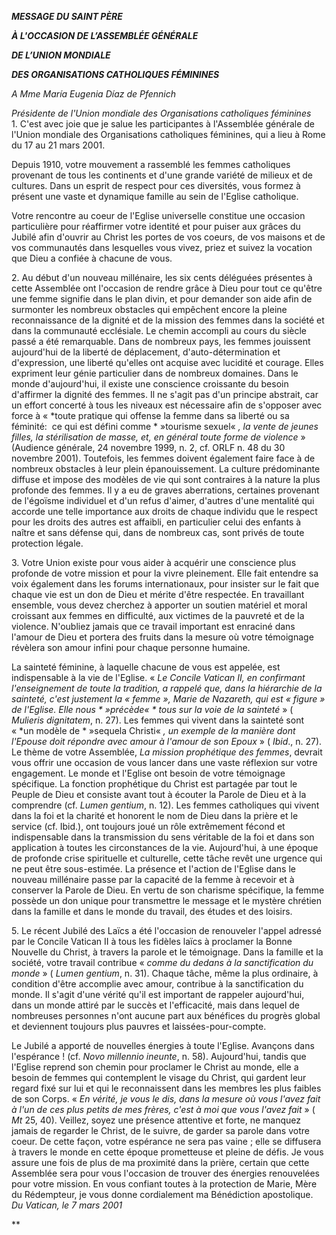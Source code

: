 ***MESSAGE DU SAINT PÈRE***

***À L'OCCASION DE L’ASSEMBLÉE GÉNÉRALE***

***DE L’UNION MONDIALE***

***DES ORGANISATIONS CATHOLIQUES FÉMININES***

*A Mme María Eugenia Díaz de Pfennich*

*Présidente de l'Union mondiale des Organisations catholiques féminines* 1. C'est avec joie que je salue les participantes à l'Assemblée générale de l'Union mondiale des Organisations catholiques féminines, qui a lieu à Rome du 17 au 21 mars 2001.

Depuis 1910, votre mouvement a rassemblé les femmes catholiques provenant de tous les continents et d'une grande variété de milieux et de cultures. Dans un esprit de respect pour ces diversités, vous formez à présent une vaste et dynamique famille au sein de l'Eglise catholique.

Votre rencontre au coeur de l'Eglise universelle constitue une occasion particulière pour réaffirmer votre identité et pour puiser aux grâces du Jubilé afin d'ouvrir au Christ les portes de vos coeurs, de vos maisons et de vos communautés dans lesquelles vous vivez, priez et suivez la vocation que Dieu a confiée à chacune de vous.

2. Au début d'un nouveau millénaire, les six cents déléguées présentes à cette Assemblée ont l'occasion de rendre grâce à Dieu pour tout ce qu'être une femme signifie dans le plan divin, et pour demander son aide afin de surmonter les nombreux obstacles qui empêchent encore la pleine reconnaissance de la dignité et de la mission des femmes dans la société et dans la communauté ecclésiale. Le chemin accompli au cours du siècle passé a été remarquable. Dans de nombreux pays, les femmes jouissent aujourd'hui de la liberté de déplacement, d'auto-détermination et d'expression, une liberté qu'elles ont acquise avec lucidité et courage. Elles expriment leur génie particulier dans de nombreux domaines. Dans le monde d'aujourd'hui, il existe une conscience croissante du besoin d'affirmer la dignité des femmes. Il ne s'agit pas d'un principe abstrait, car un effort concerté à tous les niveaux est nécessaire afin de s'opposer avec force à « *toute pratique qui offense la femme dans sa liberté ou sa féminité:  ce qui est défini comme * »tourisme sexuel« *, la vente de jeunes filles, la stérilisation de masse, et, en général toute forme de violence* » (Audience générale, 24 novembre 1999, n. 2, cf. ORLF n. 48 du 30 novembre 2001). Toutefois, les femmes doivent également faire face à de nombreux obstacles à leur plein épanouissement. La culture prédominante diffuse et impose des modèles de vie qui sont contraires à la nature la plus profonde des femmes. Il y a eu de graves aberrations, certaines provenant de l'égoïsme individuel et d'un refus d'aimer, d'autres d'une mentalité qui accorde une telle importance aux droits de chaque individu que le respect pour les droits des autres est affaibli, en particulier celui des enfants à naître et sans défense qui, dans de nombreux cas, sont privés de toute protection légale.

3. Votre Union existe pour vous aider à acquérir une conscience plus profonde de votre mission et pour la vivre pleinement. Elle fait entendre sa voix également dans les forums internationaux, pour insister sur le fait que chaque vie est un don de Dieu et mérite d'être respectée. En travaillant ensemble, vous devez cherchez à apporter un soutien matériel et moral croissant aux femmes en difficulté, aux victimes de la pauvreté et de la violence. N'oubliez jamais que ce travail important est enraciné dans l'amour de Dieu et portera des fruits dans la mesure où votre témoignage révèlera son amour infini pour chaque personne humaine.

La sainteté féminine, à laquelle chacune de vous est appelée, est indispensable à la vie de l'Eglise. « *Le Concile Vatican II, en confirmant l'enseignement de toute la tradition, a rappelé que, dans la hiérarchie de la sainteté, c'est justement la « femme », Marie de Nazareth, qui est « figure » de l'Eglise. Elle nous * »précède« * tous sur la voie de la sainteté* » ( *Mulieris dignitatem*, n. 27). Les femmes qui vivent dans la sainteté sont « *un modèle de * »sequela Christi« *, un exemple de la manière dont l'Epouse doit répondre avec amour à l'amour de son Epoux* » ( *Ibid*., n. 27). Le thème de votre Assemblée, *La mission prophétique des femmes*, devrait vous offrir une occasion de vous lancer dans une vaste réflexion sur votre engagement. Le monde et l'Eglise ont besoin de votre témoignage spécifique. La fonction prophétique du Christ est partagée par tout le Peuple de Dieu et consiste avant tout à écouter la Parole de Dieu et à la comprendre (cf. *Lumen gentium*, n. 12). Les femmes catholiques qui vivent dans la foi et la charité et honorent le nom de Dieu dans la prière et le service (cf. Ibid.), ont toujours joué un rôle extrêmement fécond et indispensable dans la transmission du sens véritable de la foi et dans son application à toutes les circonstances de la vie. Aujourd'hui, à une époque de profonde crise spirituelle et culturelle, cette tâche revêt une urgence qui ne peut être sous-estimée. La présence et l'action de l'Eglise dans le nouveau millénaire passe par la capacité de la femme à recevoir et à conserver la Parole de Dieu. En vertu de son charisme spécifique, la femme possède un don unique pour transmettre le message et le mystère chrétien dans la famille et dans le monde du travail, des études et des loisirs.

5. Le récent Jubilé des Laïcs a été l'occasion de renouveler l'appel adressé par le Concile Vatican II à tous les fidèles laïcs à proclamer la Bonne Nouvelle du Christ, à travers la parole et le témoignage. Dans la famille et la société, votre travail contribue « *comme du dedans à la sanctification du monde* » ( *Lumen gentium*, n. 31). Chaque tâche, même la plus ordinaire, à condition d'être accomplie avec amour, contribue à la sanctification du monde. Il s'agit d'une vérité qu'il est important de rappeler aujourd'hui, dans un monde attiré par le succès et l'efficacité, mais dans lequel de nombreuses personnes n'ont aucune part aux bénéfices du progrès global et deviennent toujours plus pauvres et laissées-pour-compte.

Le Jubilé a apporté de nouvelles énergies à toute l'Eglise. Avançons dans l'espérance ! (cf. *Novo millennio ineunte*, n. 58). Aujourd'hui, tandis que l'Eglise reprend son chemin pour proclamer le Christ au monde, elle a besoin de femmes qui contemplent le visage du Christ, qui gardent leur regard fixé sur lui et qui le reconnaissent dans les membres les plus faibles de son Corps. « *En vérité, je vous le dis, dans la mesure où vous l'avez fait à l'un de ces plus petits de mes frères, c'est à moi que vous l'avez fait* » ( *Mt* 25, 40). Veillez, soyez une présence attentive et forte, ne manquez jamais de regarder le Christ, de le suivre, de garder sa parole dans votre coeur. De cette façon, votre espérance ne sera pas vaine ; elle se diffusera à travers le monde en cette époque prometteuse et pleine de défis.  Je vous assure une fois de plus de ma proximité dans la prière, certain que cette Assemblée sera pour vous l'occasion de trouver des énergies renouvelées pour votre mission. En vous confiant toutes à la protection de Marie, Mère du Rédempteur, je vous donne cordialement ma Bénédiction apostolique. *Du Vatican, le 7 mars 2001*

*\*